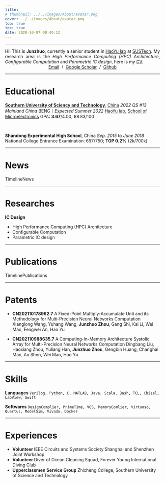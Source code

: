 ```yaml
---
title: 
# thumbnail: ../../images/About/avatar.png
cover: ../../images/About/avatar.png
top: true
toc: true
date: 2020-10-07 00:40:12
---
```

---
<style>
.column-main a:link{
  color: black;
  text-decoration: underline;
}
.column-main a:visited {
  color: black;
}
.timeline a:link{
  color: black;
  text-decoration: none;
}
.timeline a:visited {
  color: black;
}
div.timeline-title a:link{
  color: black;
  text-decoration: underline;
}
div.timeline-title a:visited {
  color: black;
}
.categories a:link{
  color: gray;
  text-decoration: none;
}
.categories a:visited {
  color: gray;
}
.timeline {
    margin-left: 1rem;
    padding: 0rem 0 0 1.5rem;
    border-left: 1px solid #dbdbdb;
}
.card .media:not(:last-child) {
    margin-bottom: 0em;
}

.content p:not(:last-child){
    margin-bottom: 0em;
}
</style>
<div class="biography">
<p style="width:100%;display:block;text-align:justify;margin:0 auto;max-width:600px;">
Hi! This is <b>Junzhuo</b>, currently a senior student in <a href="https://haoyulab.sme.sustech.edu.cn/">HaoYu lab</a> at <a href="https://www.sustech.edu.cn/en/">SUSTech</a>. My research area is the <i>High Performance Computing (HPC) Architecture</i>, <i>Configurable Computation</i> and <i>Parametric IC design</i>, here is my <a href="./MyCV">CV</a>.
</p>
<center>
    <a href="mailto:zhou@junzhuo.me">Email</a> &nbsp/&nbsp
    <a href="https://scholar.google.com/citations?hl=en&user=Rae-5RYAAAAJ">Google Scholar</a> &nbsp/&nbsp
    <a href="https://github.com/zao111222333"> Github </a>
</center>
</div>

***
# Educational



[**Southern University of Sciency and Technology**](https://www.sustech.edu.cn/en/), [China](https://www.google.com/maps/place/Southern+University+of+Science+and+Technology/@22.5936276,113.9990569,16.99z/data=!4m5!3m4!1s0x3403f2f004433deb:0x78b8602ec96ff57b!8m2!3d22.593969!4d113.99894)
*2022 QS #13 Mainland China*
BENG｜*Expected Summer 2022*
[HaoYu lab](https://haoyulab.sme.sustech.edu.cn/), [School of Microelectronics](https://sme.sustech.edu.cn/en/)
GPA: **3.67**/4.00; 88.83/100

<br>

**Shandong Experimental High School**, China
*Sep. 2015* to *June 2018*
National College Entrance Examination: 657/750; **TOP 0.2%** (2k/700k)

***
# News

TimelineNews

***
# Researches

**IC Design**

+ High Performance Computing (HPC) Architecture
+ Configurable Computation
+ Parametric IC design

***
# Publications

TimelinePublications

***
# Patents

+ **CN202110178992.7**
A Fixed-Point Multiply-Accumulate Unit and its Methodology for Multi-Precision Neural Networks Computation
Xianglong Wang, Yuhang Wang, **Junzhuo Zhou**, Gang Shi, Kai Li, Wei Mao, Fengwei An, Hao Yu

+ **CN202110988635.7**
A Computing-In-Memory Architecture Systolic Array for Multi-Precision Neural Networks Computation
Dingbang Liu, Haoxiang Zhou, Yuliang Han, **Junzhuo Zhou**, Gengbin Huang, Changhai Man, Ao Shen, Wei Mao, Hao Yu

***
# Skills

**Languages** 
`Verilog, Python, C, MATLAB, Java, Scala, Bash, TCL, Chisel, LabView, Swift`

**Softwares**
`DesignComplier, PrimeTime, VCS, MemoryComlier, Virtuoso, Quartus, ModelSim, Vivado, Docker`

***

# Experiences

+ **Volunteer**
IEEE Circuits and Systems Society Shanghai and Shenzhen Joint Workshop
+ **Volunteer**
Diver of Ocean Cleaning Squad, Forever Young International Diving Club
+ **Upperclassmen Service Group**
Zhicheng College, Southern University of Science and Technology
